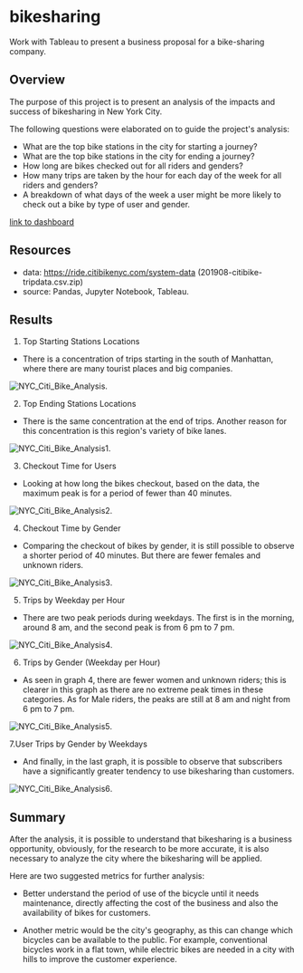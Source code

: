# bikesharing
Work with Tableau to present a business proposal for a bike-sharing company.
## Overview 

The purpose of this project is to present an analysis of the impacts and success of bikesharing in New York City.

The following questions were elaborated on to guide the project's analysis:
- What are the top bike stations in the city for starting a journey?
- What are the top bike stations in the city for ending a journey?
- How long are bikes checked out for all riders and genders?
- How many trips are taken by the hour for each day of the week for all riders and genders?
- A breakdown of what days of the week a user might be more likely to check out a bike by type of user and gender. 

[link to dashboard](https://public.tableau.com/views/NYCCitiBikeAnalysis_16699374940950/NYCCitiBikeAnalysis?:language=pt-BR&publish=yes&:display_count=n&:origin=viz_share_link)

## Resources 
- data: https://ride.citibikenyc.com/system-data (201908-citibike-tripdata.csv.zip)
- source: Pandas, Jupyter Notebook, Tableau.

## Results 
1. Top Starting Stations Locations

- There is a concentration of trips starting in the south of Manhattan, 
where there are many tourist places and big companies.


![NYC_Citi_Bike_Analysis](NYC_Citi_Bike_Analysis.png).



2. Top Ending Stations Locations

- There is the same concentration at the end of trips. 
Another reason for this concentration is this region's variety of bike lanes.


![NYC_Citi_Bike_Analysis1](NYC_Citi_Bike_Analysis1.png).


3. Checkout Time for Users

- Looking at how long the bikes checkout, based on the data, 
the maximum peak is for a period of fewer than 40 minutes.

![NYC_Citi_Bike_Analysis2](NYC_Citi_Bike_Analysis2.png).


4. Checkout Time by Gender

- Comparing the checkout of bikes by gender, it is still possible to observe a 
shorter period of 40 minutes. But there are fewer females and unknown riders.


![NYC_Citi_Bike_Analysis3](NYC_Citi_Bike_Analysis3.png).


5. Trips by Weekday per Hour

- There are two peak periods during weekdays. The first is in the morning, 
around 8 am, and the second peak is from 6 pm to 7 pm.


![NYC_Citi_Bike_Analysis4](NYC_Citi_Bike_Analysis4.png).


6. Trips by Gender (Weekday per Hour)

- As seen in graph 4, there are fewer women and unknown riders; this is clearer in 
this graph as there are no extreme peak times in these categories. As for Male riders, 
the peaks are still at 8 am and night from 6 pm to 7 pm.


![NYC_Citi_Bike_Analysis5](NYC_Citi_Bike_Analysis5.png).


7.User Trips by Gender by Weekdays

- And finally, in the last graph, it is possible to observe that subscribers have 
a significantly greater tendency to use bikesharing than customers.


![NYC_Citi_Bike_Analysis6](NYC_Citi_Bike_Analysis6.png).

## Summary 

After the analysis, it is possible to understand that bikesharing is a business opportunity, 
obviously, for the research to be more accurate, it is also necessary to analyze the city 
where the bikesharing will be applied.

Here are two suggested metrics for further analysis:

- Better understand the period of use of the bicycle until it needs maintenance, directly 
affecting the cost of the business and also the availability of bikes for customers.


- Another metric would be the city's geography, as this can change which bicycles can be available 
to the public. For example, conventional bicycles work in a flat town, while electric bikes are needed 
in a city with hills to improve the customer experience.


